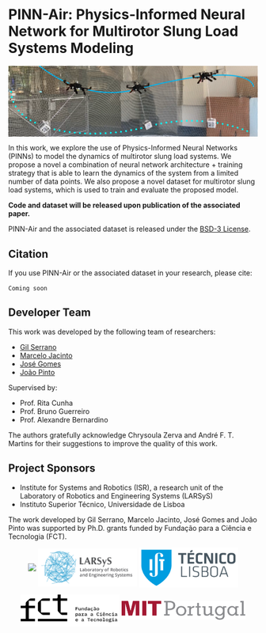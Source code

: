 <h1>PINN-Air: Physics-Informed Neural Network for Multirotor Slung Load Systems Modeling</h1>
<p float="left" align="center">
  <img src="docs/figures/drone_load_path_cropped.png" width="700" align="center"/>   
</p>
In this work, we explore the use of Physics-Informed Neural Networks (PINNs) to model the dynamics of multirotor slung load systems. We propose a novel a combination of neural network architecture + training strategy that is able to learn the dynamics of the system from a limited number of data points. We also propose a novel dataset for multirotor slung load systems, which is used to train and evaluate the proposed model.

<b>Code and dataset will be released upon publication of the associated paper.</b>

PINN-Air and the associated dataset is released under the [BSD-3 License](LICENSE).

## Citation
If you use PINN-Air or the associated dataset in your research, please cite:
```
Coming soon
```

## Developer Team
This work was developed by the following team of researchers:

* [Gil Serrano](https://github.com/GilSerrano)
* [Marcelo Jacinto](https://github.com/MarceloJacinto)
* [José Gomes](https://github.com/JoseGomesJPG)
* [João Pinto](https://github.com/jschpinto)

Supervised by:

- Prof. Rita Cunha
- Prof. Bruno Guerreiro
- Prof. Alexandre Bernardino

The authors gratefully acknowledge Chrysoula Zerva and André F. T. Martins for their suggestions to improve the quality of this work.

## Project Sponsors
- Institute for Systems and Robotics (ISR), a research unit of the Laboratory of Robotics and Engineering Systems (LARSyS)
- Instituto Superior Técnico, Universidade de Lisboa

The work developed by Gil Serrano, Marcelo Jacinto, José Gomes and João Pinto was supported by Ph.D. grants funded by Fundação para a Ciência e Tecnologia (FCT).

<p float="left" align="center">
  <img src="docs/logos/logo_isr.png" width="200" align="center"/> 
  <img src="docs/logos/larsys_logo.png" width="200" align="center"/> 
  <img src="docs/logos/ist_logo.png" width="200" align="center"/> 
</p>

<p float="left" align="center">
  <img src="docs/logos/logo_fct.png" width="200" align="center"/> 
  <img src="docs/logos/MITPortugal_logo.svg" width="250" align="center"/>
</p> 

